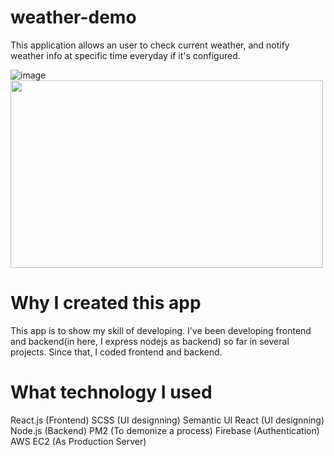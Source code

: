 # weather-demo

This application allows an user to check current weather, and notify weather info at specific time everyday if it's configured.

![image](https://user-images.githubusercontent.com/55787141/74496560-fa45b000-4f15-11ea-8a29-eca19641cd13.png)
<img src="https://user-images.githubusercontent.com/55787141/74496560-fa45b000-4f15-11ea-8a29-eca19641cd13.png" width="500" height="300">

# Why I created this app

This app is to show my skill of developing.
I've been developing frontend and backend(in here, I express nodejs as backend) so far in several projects.
Since that, I coded frontend and backend.

# What technology I used

React.js (Frontend)
SCSS (UI designning)
Semantic UI React (UI designning)
Node.js (Backend)
PM2 (To demonize a process)
Firebase (Authentication)
AWS EC2 (As Production Server)
